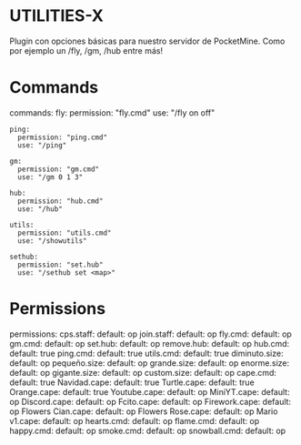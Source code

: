 # UTILITIES-X

Plugin con opciones básicas para nuestro servidor de PocketMine.
Como por ejemplo un /fly, /gm, /hub entre más!

# Commands
commands:
    fly:
      permission: "fly.cmd"
      use: "/fly on off"

    ping:
      permission: "ping.cmd"
      use: "/ping"

    gm:
      permission: "gm.cmd"
      use: "/gm 0 1 3"

    hub:
      permission: "hub.cmd"
      use: "/hub"

    utils:
      permission: "utils.cmd"
      use: "/showutils"

    sethub:
      permission: "set.hub"
      use: "/sethub set <map>"
# Permissions
permissions:
    cps.staff:
      default: op
    join.staff:
      default: op
    fly.cmd:
      default: op
    gm.cmd:
      default: op
    set.hub:
      default: op
    remove.hub:
      default: op
    hub.cmd:
      default: true
    ping.cmd:
      default: true
    utils.cmd:
      default: true
    diminuto.size:
      default: op
    pequeño.size:
      default: op
    grande.size:
      default: op
    enorme.size:
      default: op
    gigante.size:
      default: op
    custom.size:
      default: op
    cape.cmd:
      default: true
    Navidad.cape:
      default: true
    Turtle.cape:
      default: true
    Orange.cape:
      default: true
    Youtube.cape:
      default: op
    MiniYT.cape:
      default: op
    Discord.cape:
      default: op
    Fcito.cape:
      default: op
    Firework.cape:
      default: op
    Flowers Cian.cape:
      default: op
    Flowers Rose.cape:
      default: op
    Mario v1.cape:
      default: op
    hearts.cmd:
      default: op
    flame.cmd:
      default: op
    happy.cmd:
      default: op
    smoke.cmd:
      default: op
    snowball.cmd:
      default: op
